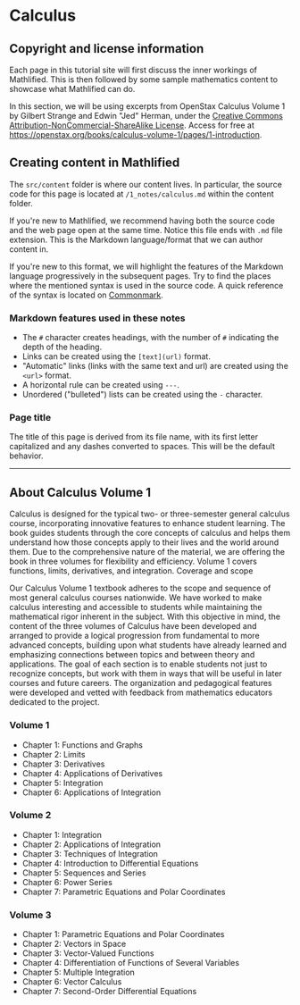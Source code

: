 # Calculus

## Copyright and license information

Each page in this tutorial site will first discuss the inner workings of Mathlified. This is then followed by some sample mathematics content to showcase what Mathlified can do.

In this section, we will be using excerpts from
OpenStax Calculus Volume 1 by Gilbert Strange and Edwin "Jed" Herman, under the
[Creative Commons Attribution-NonCommercial-ShareAlike License](http://creativecommons.org/licenses/by-nc-sa/4.0/).
Access for free at
<https://openstax.org/books/calculus-volume-1/pages/1-introduction>.

## Creating content in Mathlified

The `src/content` folder is where our content lives. In particular, the source
code for this page is located at `/1_notes/calculus.md` within the content folder.

If you're new to Mathlified, we recommend having both the source code and the
web page open at the same time. Notice this file ends with `.md` file extension.
This is the Markdown language/format that we can author content in.

If you're new to this format, we will highlight the features of the Markdown
language progressively in the subsequent pages. Try to find the places where the
mentioned syntax is used in the source code. A quick reference of the syntax is
located on [Commonmark](https://commonmark.org/help/).

### Markdown features used in these notes

- The `#` character creates headings, with the number of `#` indicating the
  depth of the heading.
- Links can be created using the `[text](url)` format.
- "Automatic" links (links with the same text and url) are created using the
  `<url>` format.
- A horizontal rule can be created using `---`.
- Unordered ("bulleted") lists can be created using the `-` character.

### Page title

The title of this page is derived from its file name, with its first letter
capitalized and any dashes converted to spaces. This will be the default
behavior.

---

## About Calculus Volume 1

Calculus is designed for the typical two- or three-semester general calculus
course, incorporating innovative features to enhance student learning. The book
guides students through the core concepts of calculus and helps them understand
how those concepts apply to their lives and the world around them. Due to the
comprehensive nature of the material, we are offering the book in three volumes
for flexibility and efficiency. Volume 1 covers functions, limits, derivatives,
and integration. Coverage and scope

Our Calculus Volume 1 textbook adheres to the scope and sequence of most general
calculus courses nationwide. We have worked to make calculus interesting and
accessible to students while maintaining the mathematical rigor inherent in the
subject. With this objective in mind, the content of the three volumes of
Calculus have been developed and arranged to provide a logical progression from
fundamental to more advanced concepts, building upon what students have already
learned and emphasizing connections between topics and between theory and
applications. The goal of each section is to enable students not just to
recognize concepts, but work with them in ways that will be useful in later
courses and future careers. The organization and pedagogical features were
developed and vetted with feedback from mathematics educators dedicated to the
project.

### Volume 1

- Chapter 1: Functions and Graphs
- Chapter 2: Limits
- Chapter 3: Derivatives
- Chapter 4: Applications of Derivatives
- Chapter 5: Integration
- Chapter 6: Applications of Integration

### Volume 2

- Chapter 1: Integration
- Chapter 2: Applications of Integration
- Chapter 3: Techniques of Integration
- Chapter 4: Introduction to Differential Equations
- Chapter 5: Sequences and Series
- Chapter 6: Power Series
- Chapter 7: Parametric Equations and Polar Coordinates

### Volume 3

- Chapter 1: Parametric Equations and Polar Coordinates
- Chapter 2: Vectors in Space
- Chapter 3: Vector-Valued Functions
- Chapter 4: Differentiation of Functions of Several Variables
- Chapter 5: Multiple Integration
- Chapter 6: Vector Calculus
- Chapter 7: Second-Order Differential Equations
